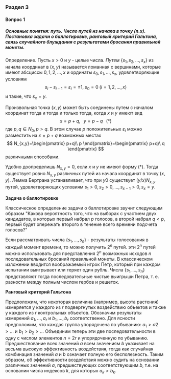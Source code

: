 ### Раздел 3

#### Вопрос 1

##### Основные понятия: путь. Число путей из начала в точку (n.x). Постановка задачи о баллотировке, ранговый критерий Гальтона, связь случайного блуждания с результатами бросания правильной монеты.

Определение. Пусть $x>0$ и $y$ - целые числа. *Путем* $\{s_1, s_2, \dots, s_x\}$ из начала координат в $(x,y)$ называется ломанная с вершинами, которые имеют абсциссы $0,1,2,\dots, x$ и ординаты $s_0, s_1, \dots, s_x$, удовлетворяющие условиям 
$$
s_i-s_{i-1}=\varepsilon_i=\pm1,\;s_0=0\;(i=1,2,\dots,x)
$$
 и такие, что $s_x=y$.

Произвольная точка $(x,y)$ может быть соединены путем с началом координат тогда и тогда и только тогда, когда $x$ и $y$ имеют вид 
$$
x=p+q,\;\;\;y=p-q\;\;\;(*)
$$
где $p,q\in N_0, p>q$. В этом случае $p$ положительных $\varepsilon_i$ можно разместить на $x=p+q$ возможных местах
$$
N_{x,y}=\begin{pmatrix}
p+q\\
p
\end{pmatrix}=\begin{pmatrix}
p+q\\
q
\end{pmatrix}
$$
различными способами. 

Удобно доопределишь $N_{x,y} = 0$, если $x$ и $y$ не имеют  форму (*). Тогда существует ровно $N_{x,y}$ различных путей из начала координат в точку $(х, у)$. Лемма Бертрана устанавливает, что при $y  0$ существует $(y/x)N_{x,y}$ путей, удовлетворяющих условиям $s_1>0, s_2>0,\dots,s_{x-1}>0, s_x=y$. 

**Задача о баллотировке** 

Классическое определение задачи о баллотировке звучит следующим образом "Какова вероятность того, что на выборах с участием двух кандидатов, в которых первый набрал $p$ голосов, а второй набрал $q<p$, первый будет опережать второго в течение всего времени подсчета голосов?" 

Если рассматривать числа $\{s_1,\dots,s_n\}$ - результаты голосования в каждый момент времени, то можно получить $2^n$ путей. эти $2^n$ путей можно использовать для представления $2^n$ возможных исходов $n$ последовательных бросаний правильной монеты. В класси­ческом изложении вводится воображаемый игрок Петр, который при каждом испытании выигрывает или теряет один рубль. Числа $\{s_1,\dots,s_n\}$ представляют тогда последовательные чистые
выигрыши Петра, т. е. разности между полным числом гербов и решеток.

**Ранговый критерий Гальтона** 

Предположим, что некоторая величина (например, высота растения) измеряется у каждого из $r$ подвергнутых воздействию объектов и также у каждого из $r$ контрольных объектов. Обозначим результаты измерений $a_1,\dots, a_r$ и $b_1,\dots, b_r$ соответственно. Для ясности предположим, что каждая группа упорядочена по убыванию: $a_1>a2>...$ и $b_1>b_2>...$ Объединим теперь эти две последовательности в одну с числом элементов $n=2r$ и упорядоченную по убыванию. Предшествование всех значений $a$ всем значениям $b$ указывает на весьма высокую эффективность воздействия, тогда как случайная комбинация значений $a$ и $b$ означает полную его бесполезность. Таким образом, об эффективности воздействия можно судить на основании различных значений $a$, предшествующих соответствующим $b$, т.е. на основании числа индексов $k$, для которых $a_k>b_k$.